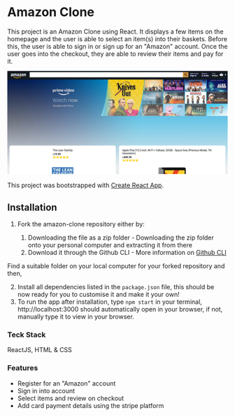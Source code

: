 # Amazon Clone

This project is an Amazon Clone using React. It displays a few items on the homepage and the user is able to select an item(s) into their baskets. Before this, the user is able to sign in or sign up for an "Amazon" account. Once the user goes into the checkout, they are able to review their items and pay for it.

![Amazon_Clone](/public/amazon.png)


This project was bootstrapped with [Create React App](https://github.com/facebook/create-react-app).


## Installation

1. Fork the amazon-clone repository
   either by:

   1. Downloading the file as a zip folder - Downloading the zip folder onto your personal computer and extracting it from there
   1. Download it through the Github CLI - More information on [Github CLI](https://cli.github.com/)

Find a suitable folder on your local computer for your forked repository and then,
   
   
   
2. Install all dependencies listed in the ```package.json``` file, this should be now ready for you to customise it and make it your own!  
3. To run the app after installation, type ```npm start``` in your terminal, http://localhost:3000 should automatically open in your browser, if not, manually type it to view in your browser.


### Teck Stack

ReactJS, HTML & CSS

### Features

* Register for an "Amazon" account
* Sign in into account
* Select items and review on checkout
* Add card payment details using the stripe platform

